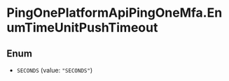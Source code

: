 # PingOnePlatformApiPingOneMfa.EnumTimeUnitPushTimeout

## Enum


* `SECONDS` (value: `"SECONDS"`)


